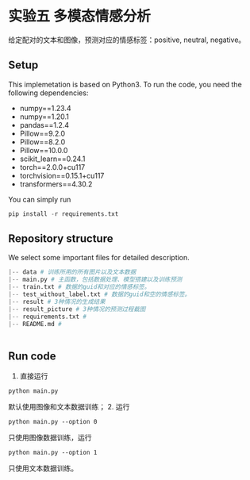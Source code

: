# 实验五 多模态情感分析

给定配对的文本和图像，预测对应的情感标签：positive, neutral, negative。

## Setup

This implemetation is based on Python3. To run the code, you need the following dependencies:

- numpy==1.23.4
- numpy==1.20.1
- pandas==1.2.4
- Pillow==9.2.0
- Pillow==8.2.0
- Pillow==10.0.0
- scikit_learn==0.24.1
- torch==2.0.0+cu117
- torchvision==0.15.1+cu117
- transformers==4.30.2

You can simply run 

```python
pip install -r requirements.txt
```

## Repository structure
We select some important files for detailed description.

```python
|-- data # 训练所用的所有图片以及文本数据
|-- main.py # 主函数，包括数据处理、模型搭建以及训练预测
|-- train.txt # 数据的guid和对应的情感标签。
|-- test_without_label.txt # 数据的guid和空的情感标签。
|-- result # 3种情况的生成结果
|-- result_picture # 3种情况的预测过程截图
|-- requirements.txt # 
|-- README.md #
    
```

## Run code
1. 直接运行
```
python main.py
```
默认使用图像和文本数据训练；
2. 运行
```
python main.py --option 0
```
只使用图像数据训练，运行
```
python main.py --option 1
```
只使用文本数据训练。